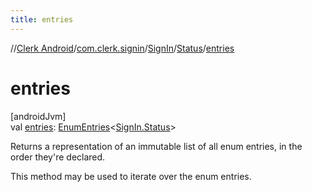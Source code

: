 ```yaml
---
title: entries
---
```

//[Clerk Android](../../../../index.html)/[com.clerk.signin](../../index.html)/[SignIn](../index.html)/[Status](index.html)/[entries](entries.html)



# entries



[androidJvm]\
val [entries](entries.html): [EnumEntries](https://kotlinlang.org/api/latest/jvm/stdlib/kotlin-stdlib/kotlin.enums/-enum-entries/index.html)&lt;[SignIn.Status](index.html)&gt;



Returns a representation of an immutable list of all enum entries, in the order they're declared.



This method may be used to iterate over the enum entries.




